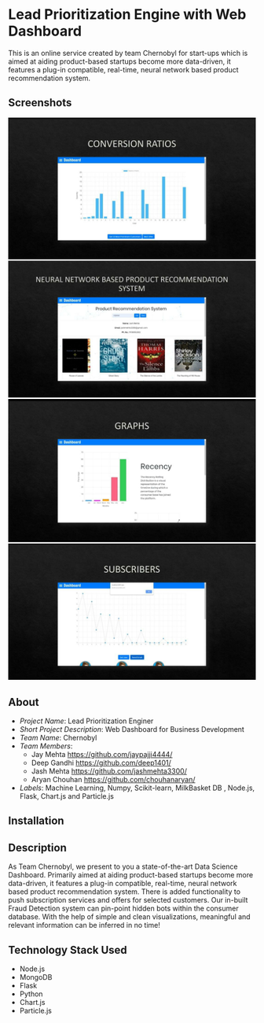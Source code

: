 # Lead Prioritization Engine with Web Dashboard

This is an online service created by team Chernobyl for start-ups which is aimed at aiding product-based startups become more data-driven, it features a plug-in compatible, real-time, neural network based product recommendation system.


## Screenshots

![](https://github.com/jashmehta3300/Screenshots/blob/master/Lead-Prioritization-Engine_img/img1.jpeg)
![](https://github.com/jashmehta3300/Screenshots/blob/master/Lead-Prioritization-Engine_img/img2.jpeg)
![](https://github.com/jashmehta3300/Screenshots/blob/master/Lead-Prioritization-Engine_img/img3.jpeg)
![](https://github.com/jashmehta3300/Screenshots/blob/master/Lead-Prioritization-Engine_img/img4.jpeg)

## About

- *Project Name*: Lead Prioritization Enginer
- *Short Project Description*: Web Dashboard for Business Development
- *Team Name*: Chernobyl
- *Team Members*:
	 - Jay Mehta https://github.com/jaypajji4444/
	 - Deep Gandhi https://github.com/deep1401/
	 - Jash Mehta https://github.com/jashmehta3300/
	 - Aryan Chouhan https://github.com/chouhanaryan/
- *Labels*: Machine Learning, Numpy, Scikit-learn, MilkBasket DB , Node.js, Flask, Chart.js and Particle.js

## Installation



## Description

As Team Chernobyl, we present to you a state-of-the-art Data Science Dashboard.
Primarily aimed at aiding product-based startups become more data-driven, it features a plug-in compatible, real-time, neural network based product recommendation system.
There is added functionality to push subscription services and offers for selected customers.
Our in-built Fraud Detection system can pin-point hidden bots within the consumer database.
With the help of simple and clean visualizations, meaningful and relevant information can be inferred in no time!

## Technology Stack Used
- Node.js
- MongoDB
- Flask
- Python 
- Chart.js
- Particle.js


